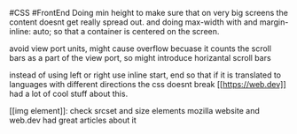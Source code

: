 #CSS #FrontEnd
Doing min height to make sure that on very big screens the content doesnt get really spread out.
and doing max-width with and margin-inline: auto; so that a container is centered on the screen.

avoid view port units, might cause overflow becuase it counts the scroll bars as a part of the view port, so might introduce horizantal scroll bars


instead of using left or right use inline start, end so that if it is translated to languages with different directions the css doesnt break [[https://web.dev]] had a lot of cool stuff about this.

[[img element]]: check srcset and size elements mozilla website and web.dev had great articles about it